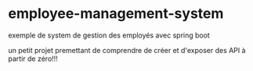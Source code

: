 # employee-management-system
exemple de system de gestion des employés avec spring boot

un petit projet premettant de comprendre de créer et d'exposer des API à partir de zéro!!!
